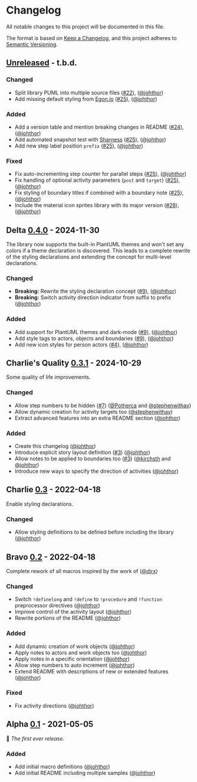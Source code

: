 # Changelog

All notable changes to this project will be documented in this file.

The format is based on [Keep a Changelog](https://keepachangelog.com/en/1.1.0/),
and this project adheres to [Semantic Versioning](https://semver.org/spec/v2.0.0.html).

## [Unreleased] - t.b.d.

### Changed

- Split library PUML into multiple source files ([#22](https://github.com/johthor/DomainStory-PlantUML/pull/22)), ([@johthor][gh-johthor])
- Add missing default styling from [Egon.io](https://egon.io/)
  ([#25](https://github.com/johthor/DomainStory-PlantUML/pull/25)), ([@johthor][gh-johthor])
 
### Added

- Add a version table and mention breaking changes in README
  ([#24](https://github.com/johthor/DomainStory-PlantUML/pull/24)), ([@johthor][gh-johthor])
- Add automated snapshot test with [Sharness](https://felipec.github.io/sharness/)
  ([#25](https://github.com/johthor/DomainStory-PlantUML/pull/25)), ([@johthor][gh-johthor])
- Add new step label position `prefix`
  ([#25](https://github.com/johthor/DomainStory-PlantUML/pull/25)), ([@johthor][gh-johthor])

### Fixed

- Fix auto-incrementing step counter for parallel steps
  ([#25](https://github.com/johthor/DomainStory-PlantUML/pull/25)), ([@johthor][gh-johthor])
- Fix handling of optional activity parameters (`post` and `target`)
  ([#25](https://github.com/johthor/DomainStory-PlantUML/pull/25)), ([@johthor][gh-johthor])
- Fix styling of boundary titles if combined with a boundary note
  ([#25](https://github.com/johthor/DomainStory-PlantUML/pull/25)), ([@johthor][gh-johthor])
- Include the material icon sprites library with its major version
  ([#28](https://github.com/johthor/DomainStory-PlantUML/pull/28)), ([@johthor][gh-johthor])

## Delta [0.4.0] - 2024-11-30

The library now supports the built-in PlantUML themes
and won't set any colors if a theme declaration is discovered.
This leads to a complete rewrite of the styling declarations
and extending the concept for multi-level declarations.

### Changed

- **Breaking:** Rewrite the styling declaration concept ([#9](https://github.com/johthor/DomainStory-PlantUML/pull/9)), ([@johthor][gh-johthor])
- **Breaking:** Switch activity direction indicator from suffix to prefix ([@johthor][gh-johthor])

### Added

- Add support for PlantUML themes and dark-mode ([#9](https://github.com/johthor/DomainStory-PlantUML/pull/9)), ([@johthor][gh-johthor])
- Add style tags to actors, objects and boundaries ([#9](https://github.com/johthor/DomainStory-PlantUML/pull/9)), ([@johthor][gh-johthor])
- Add new icon styles for person actors ([#4](https://github.com/johthor/DomainStory-PlantUML/issues/4)), ([@johthor][gh-johthor])


## Charlie's Quality [0.3.1] - 2024-10-29

Some quality of life improvements.

### Changed

- Allow step numbers to be hidden ([#7](https://github.com/johthor/DomainStory-PlantUML/pull/7)) ([@Potherca](https://github.com/Potherca) and [@stephenwithav](https://github.com/stephenwithav))
- Allow dynamic creation for activity targets too ([@stephenwithav](https://github.com/stephenwithav))
- Extract advanced features into an extra README section ([@johthor][gh-johthor])

### Added

- Create this changelog ([@johthor][gh-johthor])
- Introduce explicit story layout definition ([#3](https://github.com/johthor/DomainStory-PlantUML/pull/3)) ([@johthor][gh-johthor])
- Allow notes to be applied to boundaries too ([#3](https://github.com/johthor/DomainStory-PlantUML/pull/3)) ([@kirchsth](https://github.com/kirchsth) and [@johthor][gh-johthor])
- Introduce new ways to specify the direction of activities ([@johthor][gh-johthor])


## Charlie [0.3] - 2022-04-18

Enable styling declarations.

### Changed

- Allow styling definitions to be defined before including the library ([@johthor][gh-johthor])


## Bravo [0.2] - 2022-04-18

Complete rework of all macros inspired by the work of ([@dirx](https://github.com/dirx))

### Changed

- Switch `!definelong` and `!define` to `!procedure` and `!function` preprocessor directives ([@johthor][gh-johthor])
- Improve control of the activity layout ([@johthor][gh-johthor])
- Rewrite portions of the README ([@johthor][gh-johthor])

### Added

- Add dynamic creation of work objects ([@johthor][gh-johthor])
- Apply notes to actors and work objects too ([@johthor][gh-johthor])
- Apply notes in a specific orientation ([@johthor][gh-johthor])
- Allow step numbers to auto increment ([@johthor][gh-johthor])
- Extend README with descriptions of new or extended features ([@johthor][gh-johthor])


### Fixed

- Fix activity directions ([@johthor][gh-johthor])


## Alpha [0.1] - 2021-05-05

:seedling: _The first ever release._

### Added

- Add initial macro definitions ([@johthor][gh-johthor])
- Add initial README including multiple samples ([@johthor][gh-johthor])

[Unreleased]: https://github.com/johthor/DomainStory-PlantUML/compare/v0.4.0...HEAD
[0.4.0]: https://github.com/johthor/DomainStory-PlantUML/releases/tag/v0.4.0
[0.3.1]: https://github.com/johthor/DomainStory-PlantUML/releases/tag/v0.3.1
[0.3]: https://github.com/johthor/DomainStory-PlantUML/releases/tag/v0.3
[0.2]: https://github.com/johthor/DomainStory-PlantUML/releases/tag/v0.2
[0.1]: https://github.com/johthor/DomainStory-PlantUML/releases/tag/v0.1

[gh-johthor]: https://github.com/johthor

[//]: # (Types of changes)
[//]: # (Added: for new features.)
[//]: # (Changed: for changes in existing functionality.)
[//]: # (Deprecated: for soon-to-be removed features.)
[//]: # (Removed: for now removed features.)
[//]: # (Fixed: for any bug fixes.)
[//]: # (Security: in case of vulnerabilities.)
